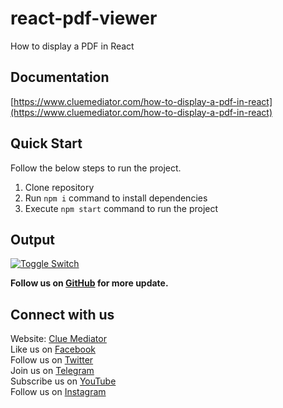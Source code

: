 # react-pdf-viewer

How to display a PDF in React

## Documentation

[https://www.cluemediator.com/how-to-display-a-pdf-in-react](https://www.cluemediator.com/how-to-display-a-pdf-in-react)

## Quick Start

Follow the below steps to run the project.

1. Clone repository
2. Run `npm i` command to install dependencies
3. Execute `npm start` command to run the project

## Output

[![Toggle Switch](https://www.cluemediator.com/wp-content/uploads/2022/01/output-how-to-display-a-pdf-in-react-clue-mediator.gif)](https://www.cluemediator.com/how-to-display-a-pdf-in-react)

**Follow us on [GitHub](https://github.com/cluemediator) for more update.**

## Connect with us

Website: [Clue Mediator](https://www.cluemediator.com)  
Like us on [Facebook](https://www.facebook.com/thecluemediator)  
Follow us on [Twitter](https://twitter.com/cluemediator)  
Join us on [Telegram](https://t.me/cluemediator)  
Subscribe us on [YouTube](https://www.youtube.com/ClueMediator)  
Follow us on [Instagram](https://www.instagram.com/clue_mediator)
